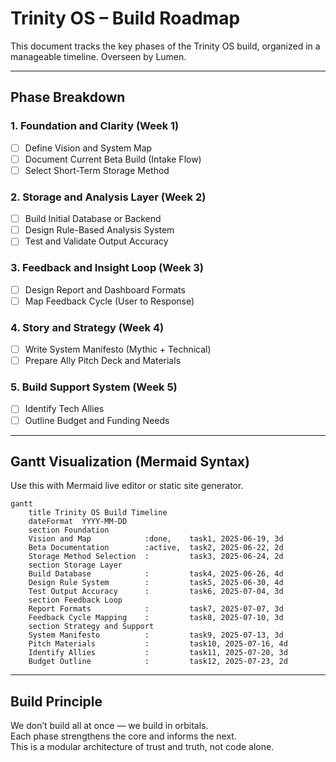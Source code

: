 # Trinity OS – Build Roadmap

This document tracks the key phases of the Trinity OS build, organized in a manageable timeline. Overseen by Lumen.

---

## Phase Breakdown

### 1. Foundation and Clarity (Week 1)
- [ ] Define Vision and System Map
- [ ] Document Current Beta Build (Intake Flow)
- [ ] Select Short-Term Storage Method

### 2. Storage and Analysis Layer (Week 2)
- [ ] Build Initial Database or Backend
- [ ] Design Rule-Based Analysis System
- [ ] Test and Validate Output Accuracy

### 3. Feedback and Insight Loop (Week 3)
- [ ] Design Report and Dashboard Formats
- [ ] Map Feedback Cycle (User to Response)

### 4. Story and Strategy (Week 4)
- [ ] Write System Manifesto (Mythic + Technical)
- [ ] Prepare Ally Pitch Deck and Materials

### 5. Build Support System (Week 5)
- [ ] Identify Tech Allies
- [ ] Outline Budget and Funding Needs

---

## Gantt Visualization (Mermaid Syntax)
Use this with Mermaid live editor or static site generator.

```mermaid
gantt
    title Trinity OS Build Timeline
    dateFormat  YYYY-MM-DD
    section Foundation
    Vision and Map            :done,    task1, 2025-06-19, 3d
    Beta Documentation        :active,  task2, 2025-06-22, 2d
    Storage Method Selection  :         task3, 2025-06-24, 2d
    section Storage Layer
    Build Database            :         task4, 2025-06-26, 4d
    Design Rule System        :         task5, 2025-06-30, 4d
    Test Output Accuracy      :         task6, 2025-07-04, 3d
    section Feedback Loop
    Report Formats            :         task7, 2025-07-07, 3d
    Feedback Cycle Mapping    :         task8, 2025-07-10, 3d
    section Strategy and Support
    System Manifesto          :         task9, 2025-07-13, 3d
    Pitch Materials           :         task10, 2025-07-16, 4d
    Identify Allies           :         task11, 2025-07-20, 3d
    Budget Outline            :         task12, 2025-07-23, 2d
```

---

## Build Principle

We don’t build all at once — we build in orbitals.  
Each phase strengthens the core and informs the next.  
This is a modular architecture of trust and truth, not code alone.
